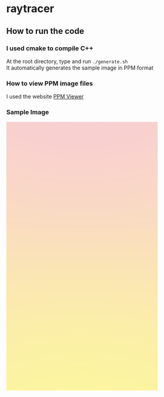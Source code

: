 # raytracer

## How to run the code
### I used cmake to compile C++
At the root directory, type and run `./generate.sh` <br />
It automatically generates the sample image in PPM format <br />

### How to view PPM image files
I used the website [PPM Viewer](https://www.cs.rhodes.edu/welshc/COMP141_F16/ppmReader.html) <br />

### Sample Image
![Vertical gradient, pink to yellow](/sample_images/gradient_pink_to_yellow.png)